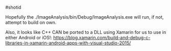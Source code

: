 #shotid

Hopefully the ./ImageAnalysis/bin/Debug/ImageAnalysis.exe will run, if not, attempt to build on own.

Also, it looks like C++ CAN be ported to a DLL using Xamarin for us to use in either Android or iOS!: https://blog.xamarin.com/build-and-debug-c-libraries-in-xamarin-android-apps-with-visual-studio-2015/
